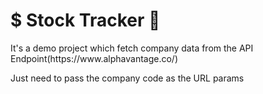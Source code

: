 <h1>$ Stock Tracker 🚀</h1>
<p>
			It's a demo project which fetch company data from the API
			Endpoint(https://www.alphavantage.co/)
</p>
<p>Just need to pass the company code as the URL params</p>
